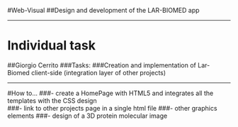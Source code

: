 #Web-Visual
##Design and development of the LAR-BIOMED app


- - -
# Individual task



##Giorgio Cerrito
###Tasks:
###Creation and implementation of Lar-Biomed client-side (integration layer of other projects)
- - -

#How to...
###- create a HomePage with HTML5 and integrates all the templates with the CSS design  
###- link to other projects page in a single html file 
###- other graphics elements
###- design of a 3D protein molecular image
